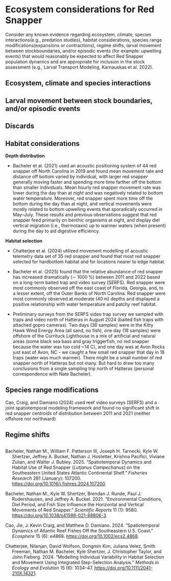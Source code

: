 # Ecosystem considerations for Red Snapper


Consider any known evidence regarding ecosystem, climate, species
interactions(e.g., predation studies), habitat considerations, species
range modifications(expansions or contractions), regime shifts, larval
movement between stockboundaries, and/or episodic events (for example:
upwelling events) that would reasonably be expected to affect Red
Snapper population dynamics and are appropriate for inclusion in the
stock assessment (e.g., Larval Transport Modeling, Karnauskas et
al. 2022).

## Ecosystem, climate and species interactions

## Larval movement between stock boundaries, and/or episodic events

## Discards

## Habitat considerations

**Depth distribution** 

- Bacheler et al. (2021) used an acoustic positioning system of 44 red
  snapper off North Carolina in 2019 and found mean movement rate and
  distance off bottom varied by individual, with larger red snapper
  generally moving faster and spending more time farther off the bottom
  than smaller individuals. Mean hourly red snapper movement rate was
  lower during the day than at night and was negatively related to
  bottom water temperature. Moreover, red snapper spent more time off
  the bottom during the day than at night, and vertical movements were
  mostly related to bottom upwelling events that sporadically occurred
  in May–July. These results and previous observations suggest that red
  snapper feed primarily on benthic organisms at night, and display diel
  vertical migration (i.e., thermotaxis) up to warmer waters (when
  present) during the day to aid digestive efficiency. 

**Habitat selection** 

- Chatterjee et al. (2024) utilized movement modelling of acoustic
  telemetry data set of 35 red snapper and found that most red snapper
  selected for hardbottom habitat and for locations nearer to edge
  habitat.

- Bacheler et al. (2025) found that the relative abundance of red
  snapper has increased dramatically (∼ 1000 %) between 2011 and 2022
  based on a long-term baited trap and video survey (SERFS). Red snapper
  were most commonly observed off the east coast of Florida, Georgia,
  and, to a lesser extent, off the Outer Banks of North Carolina. Red
  snapper were most commonly observed at moderate (40 m) depths and
  displayed a positive relationship with water temperature and patchy
  reef habitat.

- Preliminary surveys from the SERFS video trap survey we sampled with
  traps and video north of Hatteras in August 2024 (baited fish traps
  with attached gopro cameras). Two days (36 samples) were in the Kitty
  Hawk Wind Energy Area (all sand, no fish), one day (18 samples) were
  offshore of the Currituck Lighthouse in a mix of artificial and
  natural areas (some black sea bass and gray triggerfish, no red
  snapper because the water was too cold ~14 C), and one day was at Avon
  Rocks just east of Avon, NC - we caught a few small red snapper that
  day in 18 traps (water was much warmer). There might be a small number
  of red snapper north of Hatteras but not many. But hard to draw too
  many conclusions from a single sampling trip north of Hatteras
  (personal correspondence with Nate Bacheler). 

## Species range modifications

Cao, Craig, and Damiano (2024) used reef video surveys (SERFS) and a
joint spatiotemporal modeling framework and found no significant shift
in red snapper centroids of distribution between 2011 and 2021 (neither
offshore nor northward)

## Regime shifts

## 

<div id="refs" class="references csl-bib-body hanging-indent"
entry-spacing="0">

<div id="ref-bacheler2025a" class="csl-entry">

Bacheler, Nathan M., William F. Patterson III, Joseph H. Tarnecki, Kyle
W. Shertzer, Jeffrey A. Buckel, Nathan J. Hostetter, Krishna Pacifici,
Viviane Zulian, and Walter J. Bubley. 2025. “Spatiotemporal Dynamics and
Habitat Use of Red Snapper (*Lutjanus Campechanus*) on the Southeastern
United States Atlantic Continental Shelf.” *Fisheries Research* 281
(January): 107200. <https://doi.org/10.1016/j.fishres.2024.107200>.

</div>

<div id="ref-bacheler2021" class="csl-entry">

Bacheler, Nathan M., Kyle W. Shertzer, Brendan J. Runde, Paul J.
Rudershausen, and Jeffrey A. Buckel. 2021. “Environmental Conditions,
Diel Period, and Fish Size Influence the Horizontal and Vertical
Movements of Red Snapper.” *Scientific Reports* 11 (1): 9580.
<https://doi.org/10.1038/s41598-021-88806-3>.

</div>

<div id="ref-cao2024" class="csl-entry">

Cao, Jie, J. Kevin Craig, and Matthew D. Damiano. 2024. “Spatiotemporal
Dynamics of Atlantic Reef Fishes Off the Southeastern U.S. Coast.”
*Ecosphere* 15 (6): e4868. <https://doi.org/10.1002/ecs2.4868>.

</div>

<div id="ref-chatterjee2024" class="csl-entry">

Chatterjee, Nilanjan, David Wolfson, Dongmin Kim, Juliana Velez, Smith
Freeman, Nathan M. Bacheler, Kyle Shertzer, J. Christopher Taylor, and
John Fieberg. 2024. “Modelling Individual Variability in Habitat
Selection and Movement Using Integrated Step-Selection Analysis.”
*Methods in Ecology and Evolution* 15 (6): 1034–47.
<https://doi.org/10.1111/2041-210X.14321>.

</div>

</div>
